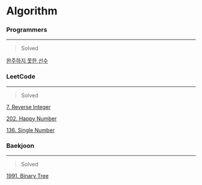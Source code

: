 # Algorithm

### Programmers
---
> Solved

[완주하지 못한 선수](https://github.com/beginin15/Algorithm/tree/master/Marathon)

### LeetCode
---
> Solved

[7. Reverse Integer](https://github.com/beginin15/Algorithm/tree/master/ReverseInteger)

[202. Happy Number](https://github.com/beginin15/Algorithm/tree/master/HappyNumber)

[136. Single Number](https://github.com/beginin15/Algorithm/tree/master/SingleNumber)

### Baekjoon
---
> Solved

[1991. Binary Tree](https://github.com/beginin15/Algorithm/tree/master/BTTraversal)